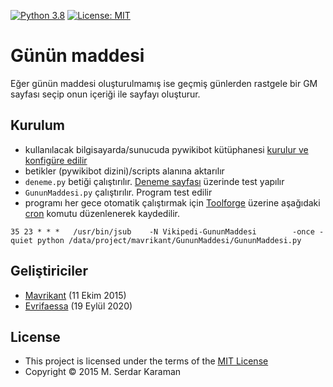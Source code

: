 [![Python 3.8](https://img.shields.io/badge/python-3.8-blue.svg)](https://www.python.org/downloads/release/python-380/) [![License: MIT](https://img.shields.io/badge/License-MIT-yellow.svg)](https://opensource.org/licenses/MIT)

# Günün maddesi

Eğer günün maddesi oluşturulmamış ise geçmiş günlerden rastgele bir GM sayfası seçip onun içeriği ile sayfayı oluşturur.

## Kurulum

* kullanılacak bilgisayarda/sunucuda pywikibot kütüphanesi [kurulur ve konfigüre edilir](https://www.mediawiki.org/wiki/Manual:Pywikibot/Installation)
* betikler (pywikibot dizini)/scripts alanına aktarılır
* ```deneme.py``` betiği çalıştırılır. [Deneme sayfası](https://tr.wikipedia.org/wiki/Vikipedi:Deneme_tahtas%C4%B1) üzerinde test yapılır
* ```GununMaddesi.py``` çalıştırılır. Program test edilir
* programı her gece otomatik çalıştırmak için [Toolforge](https://wikitech.wikimedia.org/) üzerine aşağıdaki [cron](https://en.wikipedia.org/wiki/Cron) komutu düzenlenerek kaydedilir.
  
```text
35 23 * * *   /usr/bin/jsub    -N Vikipedi-GununMaddesi        -once -quiet python /data/project/mavrikant/GununMaddesi/GununMaddesi.py
```

## Geliştiriciler

* [Mavrikant](https://tr.wikipedia.org/wiki/Kullan%C4%B1c%C4%B1:Mavrikant) (11 Ekim 2015)
* [Evrifaessa](https://tr.wikipedia.org/wiki/Kullan%C4%B1c%C4%B1:Evrifaessa) (19 Eylül 2020)

## License

* This project is licensed under the terms of the  [MIT License](https://choosealicense.com/licenses/mit/)
* Copyright © 2015 M. Serdar Karaman
